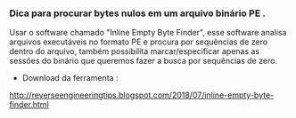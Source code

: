 ### Dica para procurar bytes nulos em um arquivo binário PE .

Usar o software chamado "Inline Empty Byte Finder", esse software analisa arquivos executáveis no formato PE e procura por sequências de zero dentro do arquivo,
também possibilita marcar/especificar apenas as sessões do binário que queremos fazer a busca por sequências de zero.


- Download da ferramenta :

http://reverseengineeringtips.blogspot.com/2018/07/inline-empty-byte-finder.html